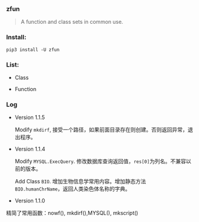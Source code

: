 ### zfun

  > A function and class sets in common use.

### Install:

    pip3 install -U zfun

### List:
  - Class

  - Function


### Log


  - Version 1.1.5

    Modify `mkdirf`, 接受一个路径，如果前面目录存在则创建。否则返回异常，退出程序。

  - Version 1.1.4
  
    Modify `MYSQL.ExecQuery`. 修改数据库查询返回值，`res[0]`为列名。不兼容以前的版本。

    Add Class `BIO`. 增加生物信息学常用内容。增加静态方法`BIO.humanChrName`，返回人类染色体名称的字典。

  - Version 1.1.0

  精简了常用函数：nowf(), mkdirf(),MYSQL(), mkscript()